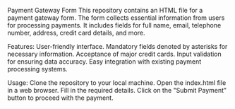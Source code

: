 Payment Gateway Form
This repository contains an HTML file for a payment gateway form. The form collects essential information from users for processing payments. It includes fields for full name, email, telephone number, address, credit card details, and more.

Features:
User-friendly interface.
Mandatory fields denoted by asterisks for necessary information.
Acceptance of major credit cards.
Input validation for ensuring data accuracy.
Easy integration with existing payment processing systems.


Usage:
Clone the repository to your local machine.
Open the index.html file in a web browser.
Fill in the required details.
Click on the "Submit Payment" button to proceed with the payment.
